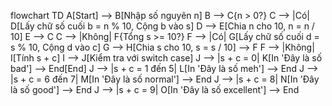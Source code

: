 flowchart TD
    A[Start] --> B[Nhập số nguyên n]
    B --> C{n > 0?}
    C --> |Có| D[Lấy chữ số cuối b = n % 10, Cộng b vào s] 
    D --> E[Chia n cho 10, n = n / 10]
    E --> C
    C --> |Không| F{Tổng s >= 10?}
    F --> |Có| G[Lấy chữ số cuối d = s % 10, Cộng d vào c]
    G --> H[Chia s cho 10, s = s / 10] --> F
    F --> |Không| I[Tính s + c]
    I --> J[Kiểm tra với switch case]
    J --> |s + c = 0| K[In 'Đây là số bad'] --> End[End]
    J --> |s + c = 1 đến 5| L[In 'Đây là số meh'] --> End
    J --> |s + c = 6 đến 7| M[In 'Đây là số normal'] --> End
    J --> |s + c = 8| N[In 'Đây là số good'] --> End
    J --> |s + c = 9| O[In 'Đây là số excellent'] --> End